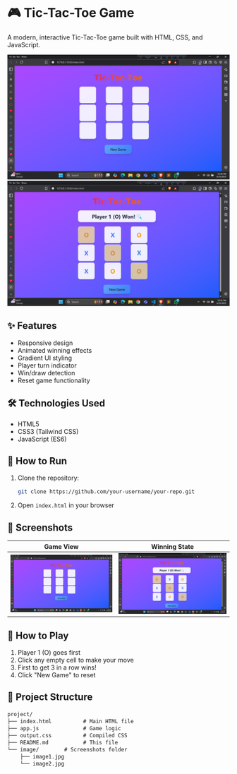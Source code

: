 # 🎮 Tic-Tac-Toe Game

A modern, interactive Tic-Tac-Toe game built with HTML, CSS, and JavaScript.

![Game Screenshot](./image/image1.png)
![Game Screenshot](./image/image2.png)

## ✨ Features
- Responsive design
- Animated winning effects
- Gradient UI styling
- Player turn indicator
- Win/draw detection
- Reset game functionality

## 🛠️ Technologies Used
- HTML5
- CSS3 (Tailwind CSS)
- JavaScript (ES6)

## 🚀 How to Run
1. Clone the repository:
   ```bash
   git clone https://github.com/your-username/your-repo.git
   ```
2. Open `index.html` in your browser

## 📸 Screenshots
| Game View | Winning State |
|-----------|---------------|
| ![Game View](./image/image1.png) | ![Winning State](./image/image2.png) |

## 📝 How to Play
1. Player 1 (O) goes first
2. Click any empty cell to make your move
3. First to get 3 in a row wins!
4. Click "New Game" to reset

## 📂 Project Structure
```
project/
├── index.html          # Main HTML file
├── app.js              # Game logic
├── output.css          # Compiled CSS
├── README.md           # This file
└── image/        # Screenshots folder
    ├── image1.jpg
    └── image2.jpg
```
